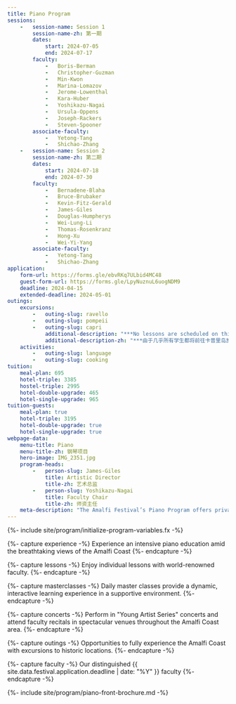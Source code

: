```yaml
---
title: Piano Program
sessions:
    -   session-name: Session 1
        session-name-zh: 第一期
        dates:
            start: 2024-07-05
            end: 2024-07-17
        faculty:
            -   Boris-Berman
            -   Christopher-Guzman
            -   Min-Kwon
            -   Marina-Lomazov
            -   Jerome-Lowenthal 
            -   Kara-Huber
            -   Yoshikazu-Nagai
            -   Ursula-Oppens
            -   Joseph-Rackers
            -   Steven-Spooner 
        associate-faculty:
            -   Yetong-Tang
            -   Shichao-Zhang
    -   session-name: Session 2
        session-name-zh: 第二期
        dates:
            start: 2024-07-18
            end: 2024-07-30
        faculty:
            -   Bernadene-Blaha
            -   Bruce-Brubaker
            -   Kevin-Fitz-Gerald
            -   James-Giles
            -   Douglas-Humpherys
            -   Wei-Lung-Li
            -   Thomas-Rosenkranz
            -   Hong-Xu
            -   Wei-Yi-Yang
        associate-faculty:
            -   Yetong-Tang
            -   Shichao-Zhang
application:
    form-url: https://forms.gle/ebvRKq7ULbid4MC48
    guest-form-url: https://forms.gle/LpyNuznuL6uogNDM9
    deadline: 2024-04-15
    extended-deadline: 2024-05-01
outings:
    excursions:
        -   outing-slug: ravello
        -   outing-slug: pompeii
        -   outing-slug: capri
            additional-description: "***No lessons are scheduled on this day because almost all students take this trip.***"
            additional-description-zh: "***由于几乎所有学生都将前往卡普里岛旅行，因此这一天将没有课程安排。***"
    activities:
        -   outing-slug: language
        -   outing-slug: cooking
tuition:
    meal-plan: 695
    hotel-triple: 3385
    hostel-triple: 2995
    hotel-double-upgrade: 465
    hotel-single-upgrade: 965
tuition-guests:
    meal-plan: true
    hotel-triple: 3195
    hotel-double-upgrade: true
    hotel-single-upgrade: true
webpage-data:
    menu-title: Piano
    menu-title-zh: 钢琴项目
    hero-image: IMG_2351.jpg
    program-heads:
        -   person-slug: James-Giles
            title: Artistic Director
            title-zh: 艺术总监
        -   person-slug: Yoshikazu-Nagai
            title: Faculty Chair
            title-zh: 师资主任
    meta-description: "The Amalfi Festival’s Piano Program offers private lessons, master classes, and recitals while offering opportunities to fully experience the Amalfi Coast with excursions to historic locations."
---
```

{%- include site/program/initialize-program-variables.fx -%}

{%- capture experience -%}
Experience an intensive piano education amid the breathtaking views of the Amalfi Coast
{%- endcapture -%}

{%- capture lessons -%}
Enjoy individual lessons with world-renowned faculty.
{%- endcapture -%}

{%- capture masterclasses -%}
Daily master classes provide a dynamic, interactive learning experience in a supportive environment.
{%- endcapture -%}

{%- capture concerts -%}
Perform in "Young Artist Series" concerts and attend faculty recitals in spectacular venues throughout the Amalfi Coast area. 
{%- endcapture -%}

{%- capture outings -%}
Opportunities to fully experience the Amalfi Coast with excursions to historic locations.
{%- endcapture -%}

{%- capture faculty -%}
Our distinguished {{ site.data.festival.application.deadline | date: "%Y" }} faculty
{%- endcapture -%}

{%- include site/program/piano-front-brochure.md -%}

